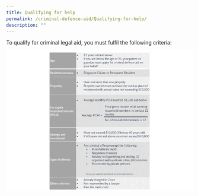 ```yaml
---
title: Qualifying for help
permalink: /criminal-defence-aid/Qualifying-for-help/
description: ""
---
```

To qualify for criminal legal aid, you must fulfil the following criteria:
 
 ![](/images/criteria1.png)